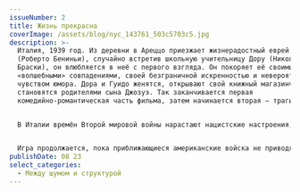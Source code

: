 ```yaml
---
issueNumber: 2
title: Жизнь прекрасна
coverImage: /assets/blog/nyc_143761_503c5703c5.jpg
description: >-
  Италия, 1939 год. Из деревни в Ареццо приезжает жизнерадостный еврей Гуидо
  (Роберто Бениньи), случайно встретив школьную учительницу Дору (Николетта
  Браски), он влюбляется в неё с первого взгляда. Он покоряет её своими
  «волшебными» совпадениями, своей безграничной искренностью и невероятным
  чувством юмора. Дора и Гуидо женятся, открывают свой книжный магазинчик и
  становятся родителями сына Джозуэ. Так заканчивается первая
  комедийно-романтическая часть фильма, затем начинается вторая — трагическая.


  В Италии времён Второй мировой войны нарастают нацистские настроения, начинаются гонения на евреев. Гуидо с маленьким сыном, вместе с прочими евреями, отправляют в концентрационные лагеря, где под видом душа немощных стариков и детей убивают в газовых камерах. По прибытии отец сыну объясняет, ради спасения, что всё происходящее есть игра, призом в которой будет танк. Для получения главного приза необходимо набрать 1000 очков, очки даются при безусловном исполнении ряда правил: запрещается показываться на глаза солдатам, плакать, жаловаться и просить есть. Ребёнок, несмотря на смерть, боль и кровь вокруг, верит словам своего папы, что это только игра.


  Игра продолжается, пока приближающиеся американские войска не приводят начальство лагеря в панику. Гуидо говорит сыну, что наступила последняя часть игры, и теперь нужно спрятаться и не выходить, пока всё вокруг не стихнет. Гуидо прячет сына, а сам бежит искать жену, но случайно попадается на глаза нацистам. Один из солдат берёт его под конвой, отводит за угол и расстреливает. Американские войска освобождают лагерь. Когда мальчик видит танк, он бежит ему навстречу. Из танка показывается молодой американский солдат и берёт мальчика прокатиться. Джозуэ понимает, что его отец был прав, игра окончена, он — победитель, а танк — его приз! В финале Джозуэ воссоединяется с матерью.
publishDate: 08 23
select_categories:
  - Между шумом и структурой
---
```

